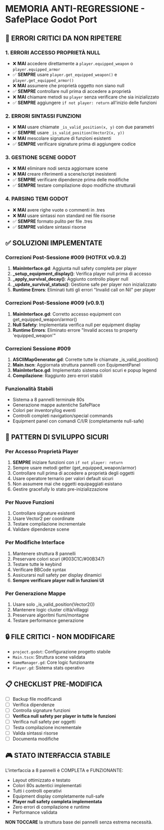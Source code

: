 # MEMORIA ANTI-REGRESSIONE - SafePlace Godot Port

## 🚨 **ERRORI CRITICI DA NON RIPETERE**

### 1. ERRORI ACCESSO PROPRIETÀ NULL
- ❌ **MAI** accedere direttamente a `player.equipped_weapon` o `player.equipped_armor`
- ✅ **SEMPRE** usare `player.get_equipped_weapon()` e `player.get_equipped_armor()`
- ❌ **MAI** assumere che proprietà oggetto non siano null
- ✅ **SEMPRE** controllare null prima di accedere a proprietà
- ❌ **MAI** chiamare metodi su `player` senza verificare che sia inizializzato
- ✅ **SEMPRE** aggiungere `if not player: return` all'inizio delle funzioni

### 2. ERRORI SINTASSI FUNZIONI
- ❌ **MAI** usare chiamate `_is_valid_position(x, y)` con due parametri
- ✅ **SEMPRE** usare `_is_valid_position(Vector2(x, y))` 
- ❌ **MAI** mescolare signature di funzioni esistenti
- ✅ **SEMPRE** verificare signature prima di aggiungere codice

### 3. GESTIONE SCENE GODOT
- ❌ **MAI** eliminare nodi senza aggiornare scene
- ❌ **MAI** creare riferimenti a scene/script inesistenti
- ✅ **SEMPRE** verificare dipendenze prima delle modifiche
- ✅ **SEMPRE** testare compilazione dopo modifiche strutturali

### 4. PARSING TEMI GODOT
- ❌ **MAI** avere righe vuote o commenti in .tres
- ❌ **MAI** usare sintassi non standard nei file risorse
- ✅ **SEMPRE** formato pulito per file .tres
- ✅ **SEMPRE** validare sintassi risorse

## ✅ **SOLUZIONI IMPLEMENTATE**

### Correzioni Post-Sessione #009 (HOTFIX v0.9.2)
1. **MainInterface.gd**: Aggiunta null safety completa per player
2. **_setup_equipment_display()**: Verifica player null prima di accesso
3. **_apply_survival_decay()**: Aggiunto controllo player null
4. **_update_survival_status()**: Gestione safe per player non inizializzato
5. **Runtime Errors**: Eliminati tutti gli errori "Invalid call on Nil" per player

### Correzioni Post-Sessione #009 (v0.9.1)
1. **MainInterface.gd**: Corretto accesso equipment con get_equipped_weapon/armor()
2. **Null Safety**: Implementata verifica null per equipment display
3. **Runtime Errors**: Eliminato errore "Invalid access to property 'equipped_weapon'"

### Correzioni Sessione #009
1. **ASCIIMapGenerator.gd**: Corrette tutte le chiamate _is_valid_position()
2. **Main.tscn**: Aggiornata struttura pannelli con EquipmentPanel
3. **MainInterface.gd**: Implementato sistema colori scuri e popup legend
4. **Compilazione**: Raggiunto zero errori stabili

### Funzionalità Stabili
- Sistema a 8 pannelli terminale 80s
- Generazione mappe autentiche SafePlace
- Colori per inventory/log eventi
- Controlli completi navigation/special commands
- Equipment panel con comandi C/I/R (completamente null-safe)

## 🎯 **PATTERN DI SVILUPPO SICURI**

### Per Accesso Proprietà Player
1. **SEMPRE** iniziare funzioni con `if not player: return`
2. Sempre usare metodi getter (get_equipped_weapon/armor)
3. Controllare null prima di accedere a proprietà degli oggetti
4. Usare operatore ternario per valori default sicuri
5. Non assumere mai che oggetti equipaggiati esistano
6. Gestire gracefully lo stato pre-inizializzazione

### Per Nuove Funzioni
1. Controllare signature esistenti
2. Usare Vector2 per coordinate
3. Testare compilazione incrementale
4. Validare dipendenze scene

### Per Modifiche Interface
1. Mantenere struttura 8 pannelli
2. Preservare colori scuri (#003C1C/#00B347)
3. Testare tutte le keybind
4. Verificare BBCode syntax
5. Assicurarsi null safety per display dinamici
6. **Sempre verificare player null in funzioni UI**

### Per Generazione Mappe
1. Usare solo _is_valid_position(Vector2())
2. Mantenere logic cluster città/villaggi
3. Preservare algoritmi fiumi/montagne
4. Testare performance generazione

## 🔒 **FILE CRITICI - NON MODIFICARE**
- `project.godot`: Configurazione progetto stabile
- `Main.tscn`: Struttura scene validata
- `GameManager.gd`: Core logic funzionante
- `Player.gd`: Sistema stats operativo

## 📋 **CHECKLIST PRE-MODIFICA**
- [ ] Backup file modificandi
- [ ] Verifica dipendenze
- [ ] Controlla signature funzioni
- [ ] **Verifica null safety per player in tutte le funzioni**
- [ ] Verifica null safety per oggetti
- [ ] Testa compilazione incrementale
- [ ] Valida sintassi risorse
- [ ] Documenta modifiche

## 🎮 **STATO INTERFACCIA STABILE**
L'interfaccia a 8 pannelli è COMPLETA e FUNZIONANTE:
- Layout ottimizzato e testato
- Colori 80s autentici implementati
- Tutti i controlli operativi
- Equipment display completamente null-safe
- **Player null safety completa implementata**
- Zero errori di compilazione e runtime
- Performance validata

**NON TOCCARE** la struttura base dei pannelli senza estrema necessità. 